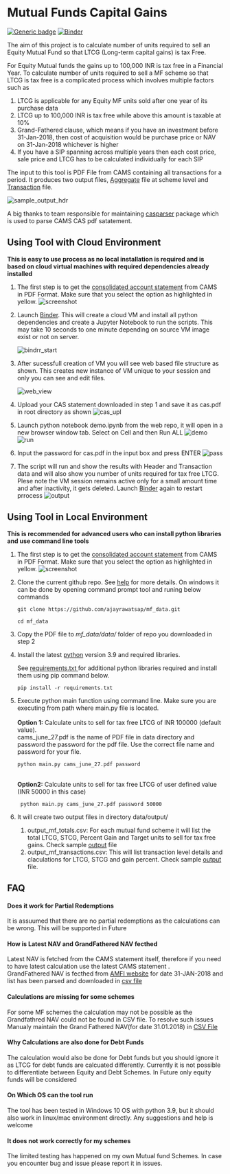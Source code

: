 # Mutual Funds Capital Gains

[![Generic badge](https://img.shields.io/badge/python-3.9-<COLOR>.svg)](https://shields.io/)
[![Binder](https://mybinder.org/badge_logo.svg)](https://mybinder.org/v2/gh/ajayrawatsap/mf_data/HEAD)



The aim of this project is to calculate number of units required to sell an Equity Mutual Fund so that LTCG (Long-term capital gains) is tax Free. 

For Equity Mutual funds the gains up to 100,000 INR is tax free in a Financial Year. To calculate number of units required to sell a MF scheme so that LTCG is tax free is a complicated process which involves multiple factors such as
1. LTCG is applicable for any Equity MF units sold after one year of its purchase data
2. LTCG up to 100,000 INR is tax free while above this amount is taxable at 10% 
3. Grand-Fathered clause, which means if you have an investment before 31-Jan-2018, then cost of acquisition would be  purchase price or NAV on 31-Jan-2018 whichever is higher
4. If you have a SIP spanning across multiple years then each cost price, sale price and LTCG has to be calculated individually for each SIP

The input to this tool is PDF File from CAMS containing all transactions for a period.
It produces two output files, [Aggregate](data/output/sample_output/sample_output_mf_totals.csv) file at scheme level and [Transaction](data/output/sample_output/sample_output_mf_transactions.csv) file.

![sample_output_hdr](https://github.com/ajayrawatsap/mf_data/blob/master/data/assets/sample_ouput.PNG)


A big thanks to team responsible for maintaining [casparser](https://github.com/codereverser/casparser) package which is used to parse CAMS CAS pdf satatement.

## Using Tool with Cloud Environment
**This is easy to use process as no local installation is required and is based on cloud virtual machines with required dependencies already installed**
1. The first step is to get the [consolidated account statement](https://www.camsonline.com/Investors/Statements/Consolidated-Account-Statement) from CAMS in PDF Format. Make sure that you select the option as highlighted in yellow. ![screenshot](https://github.com/ajayrawatsap/mf_data/blob/master/data/assets/cams.PNG)
2. Launch  [Binder](https://mybinder.org/v2/gh/ajayrawatsap/mf_data/HEAD). This will create a cloud VM and install all python dependencies and create a Jupyter Notebook to run the scripts. 
This may take 10 seconds to one minute depending on source VM image exist or not on server.

   ![bindrr_start](data/assets/binder_start.PNG)
 
3. After sucessfull creation of VM you will see web based file structure as shown. 
This creates new instance of VM unique to your session and only you can see and edit files. 

   ![web_view](data/assets/binder_folder.PNG)
   
4. Upload your CAS statement downloaded in step 1 and save it as  cas.pdf in root directory as shown
    ![cas_upl](data/assets/upload_cas.PNG)
    
5. Launch python notebook demo.ipynb from the web repo, it will open in a new browser window tab. Select on Cell and then Run ALL
   ![demo](data/assets/binder_demo.PNG)  ![run](data/assets/demo_run.PNG)
    
6. Input the password for cas.pdf in the input box and press ENTER
   ![pass](data/assets/pass_input.PNG)
     
7. The script will run and show the results with Header and Transaction data and will also show you number of units required for tax free LTCG.
   Plese note the VM session remains active only for a small amount time and after inactivity, it gets deleted. Launch [Binder](https://mybinder.org/v2/gh/ajayrawatsap/mf_data/HEAD) again to restart prrocess
 ![output](data/assets/demo_output.png)


## Using Tool in Local Environment
**This is recommended for advanced users who can install python libraries and use command line tools**
1. The first step is to get the [consolidated account statement](https://www.camsonline.com/Investors/Statements/Consolidated-Account-Statement) from CAMS in PDF Format. Make sure that you select the option as highlighted in yellow. ![screenshot](https://github.com/ajayrawatsap/mf_data/blob/master/data/assets/cams.PNG)
2. Clone the current github repo. See [help](https://docs.github.com/en/github/creating-cloning-and-archiving-repositories/cloning-a-repository-from-github/cloning-a-repository) for more details. On windows it can be done by opening command prompt tool and runing below commands
   ```
   git clone https://github.com/ajayrawatsap/mf_data.git  
   
   ```
   ```
   cd mf_data
   ```

3. Copy  the PDF file to  *mf_data/data/* folder of repo you downloaded in step 2
   
4. Install the latest [python](https://www.python.org/downloads/)  version 3.9 and required libraries.

   See [requirements.txt ](/requirements.txt) for additional python libraries required and install them using pip command below.
   ```
   pip install -r requirements.txt
   ```
5. Execute python main function using command line. Make sure you are executing from path where main.py file is located. 
    <br>
    <br>**Option 1:** Calculate units to sell for tax free LTCG of INR 100000 (default value). 
    <br> cams_june_27.pdf is the name of PDF file in data directory and password the password for the pdf file. Use the correct file name and password for your file.
   ```
   python main.py cams_june_27.pdf password
   ```
    <br>**Option2:** Calculate units to sell for tax free LTCG of user defined value (INR 50000 in this case)
      ```
       python main.py cams_june_27.pdf password 50000
      ```
6. It will create two output files in directory  data/output/
    1. output_mf_totals.csv: For each mutual fund scheme it will list the total LTCG, STCG, Percent  Gain and Target units to sell for tax free gains. Check sample [output](data/output/sample_output/sample_output_mf_totals.csv) file
    1. output_mf_transactions.csv: This will list transaction level details and claculations for LTCG, STCG and gain percent. Check  sample [output](data/output/sample_output/sample_output_mf_transactions.csv) file.


## FAQ
#### Does it work for Partial Redemptions
  It is assuumed that there are no partial redemptions as the calculations can be wrong. This will be supported in Future
 #### How is Latest NAV and GrandFathered NAV fecthed 
 Latest NAV is fetched from the CAMS statement itself, therefore if you need to have latest calculation use the latest CAMS statement  .
 <br> GrandFathered NAV is fecthed from [AMFI website](https://www.amfiindia.com/nav-history-download)  for date 31-JAN-2018 and list has been parsed and downloaded in [csv file](data/nav/gf_nav_all.csv)

  
#### Calculations are missing for some schemes  
For some MF schemes the calculation may not be possible as the Grandfathred NAV could not be found in CSV file. To resolve such issues Manualy maintain the Grand Fathered NAV(for date 31.01.2018)  in [CSV File](data/nav/gf_nav_all.csv)
 #### Why Calculations are also done for Debt Funds  
  The calculation would also be done for Debt funds but you should ignore it as LTCG for debt funds are calcuated differently. Currently it is not possible to differentiate between Equity and Debt Schemes. In Future only equity funds will be considered
#### On Which OS can the tool run
The tool has been tested in Windows 10 OS with python 3.9, but it should also work in linux/mac environment
directly. Any suggestions and help is welcome
#### It does not work correctly for my schemes
 The limited testing has happened on my own Mutual fund Schemes. In case you encounter bug and issue please report it in issues. 

